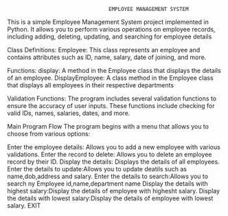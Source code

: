                                     EMPLOYEE MANAGEMENT SYSTEM
                                     
This is a simple Employee Management System project implemented in Python. It allows you to perform various operations on employee records, including adding, deleting, updating, and searching for employee details

Class Definitions:
Employee: This class represents an employee and contains attributes such as ID, name, salary, date of joining, and more.

Functions:
display: A method in the Employee class that displays the details of an employee.
DisplayEmployee: A class method in the Employee class that displays all employees in their respective departments

Validation Functions:
The program includes several validation functions to ensure the accuracy of user inputs. These functions include checking for valid IDs, names, salaries, dates, and more.

Main Program Flow
The program begins with a menu that allows you to choose from various options:

Enter the employee details: Allows you to add a new employee with various validations.
Enter the record to delete: Allows you to delete an employee record by their ID.
Display the details: Displays the details of all employees.
Enter the details to update:Allows you to update deatils such as name,dob,address and salary.
Enter the details to search:Allows you to search ny Employee id,name,department name
Display the details with highest salary:Display the details of employee with highesht salary.
Display the details with lowest salary:Display the details of employee with lowest salary.
EXIT

